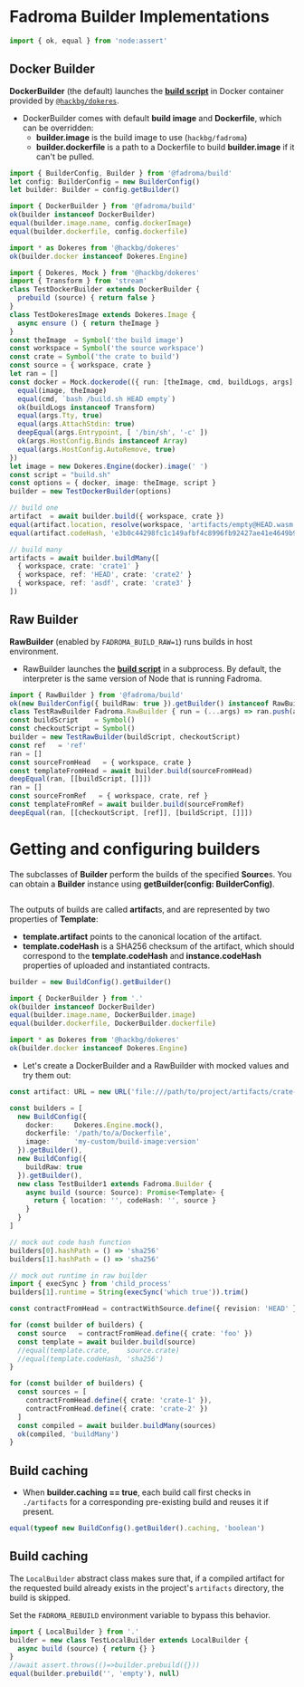 # Fadroma Builder Implementations

```typescript
import { ok, equal } from 'node:assert'
```

## Docker Builder

**DockerBuilder** (the default) launches the [**build script**](./build.impl.mjs)
in Docker container provided by [`@hackbg/dokeres`](https://www.npmjs.com/package/@hackbg/dokeres).

* DockerBuilder comes with default **build image** and **Dockerfile**,
  which can be overridden:
  * **builder.image** is the build image to use (`hackbg/fadroma`)
  * **builder.dockerfile** is a path to a Dockerfile to build **builder.image** if it can't be pulled.

```typescript
import { BuilderConfig, Builder } from '@fadroma/build'
let config: BuilderConfig = new BuilderConfig()
let builder: Builder = config.getBuilder()

import { DockerBuilder } from '@fadroma/build'
ok(builder instanceof DockerBuilder)
equal(builder.image.name, config.dockerImage)
equal(builder.dockerfile, config.dockerfile)

import * as Dokeres from '@hackbg/dokeres'
ok(builder.docker instanceof Dokeres.Engine)

import { Dokeres, Mock } from '@hackbg/dokeres'
import { Transform } from 'stream'
class TestDockerBuilder extends DockerBuilder {
  prebuild (source) { return false }
}
class TestDokeresImage extends Dokeres.Image {
  async ensure () { return theImage }
}
const theImage  = Symbol('the build image')
const workspace = Symbol('the source workspace')
const crate = Symbol('the crate to build')
const source = { workspace, crate }
let ran = []
const docker = Mock.dockerode(({ run: [theImage, cmd, buildLogs, args] }) {
  equal(image, theImage)
  equal(cmd, `bash /build.sh HEAD empty`)
  ok(buildLogs instanceof Transform)
  equal(args.Tty, true)
  equal(args.AttachStdin: true)
  deepEqual(args.Entrypoint, [ '/bin/sh', '-c' ])
  ok(args.HostConfig.Binds instanceof Array)
  equal(args.HostConfig.AutoRemove, true)
})
let image = new Dokeres.Engine(docker).image(' ')
const script = "build.sh"
const options = { docker, image: theImage, script }
builder = new TestDockerBuilder(options)

// build one
artifact  = await builder.build({ workspace, crate })
equal(artifact.location, resolve(workspace, 'artifacts/empty@HEAD.wasm'))
equal(artifact.codeHash, 'e3b0c44298fc1c149afbf4c8996fb92427ae41e4649b934ca495991b7852b855')

// build many
artifacts = await builder.buildMany([
  { workspace, crate: 'crate1' }
  { workspace, ref: 'HEAD', crate: 'crate2' }
  { workspace, ref: 'asdf', crate: 'crate3' }
])
```

## Raw Builder

**RawBuilder** (enabled by `FADROMA_BUILD_RAW=1`) runs builds in host environment.

* RawBuilder launches the [**build script**](./build.impl.mjs) in a subprocess.
  By default, the interpreter is the same version of Node that is running Fadroma.

```typescript
import { RawBuilder } from '@fadroma/build'
ok(new BuilderConfig({ buildRaw: true }).getBuilder() instanceof RawBuilder)
class TestRawBuilder Fadroma.RawBuilder { run = (...args) => ran.push(args) }
const buildScript    = Symbol()
const checkoutScript = Symbol()
builder = new TestRawBuilder(buildScript, checkoutScript)
const ref   = 'ref'
ran = []
const sourceFromHead   = { workspace, crate }
const templateFromHead = await builder.build(sourceFromHead)
deepEqual(ran, [[buildScript, []]])
ran = []
const sourceFromRef   = { workspace, crate, ref }
const templateFromRef = await builder.build(sourceFromRef)
deepEqual(ran, [[checkoutScript, [ref]], [buildScript, []]])
```

# Getting and configuring builders

The subclasses of **Builder** perform the builds of the specified **Source**s.
You can obtain a **Builder** instance using **getBuilder(config: BuilderConfig)**.

```typescript
```

The outputs of builds are called **artifact**s, and are represented by two properties
of **Template**:
  * **template.artifact** points to the canonical location of the artifact.
  * **template.codeHash** is a SHA256 checksum of the artifact, which should correspond
    to the **template.codeHash** and **instance.codeHash** properties of uploaded and
    instantiated contracts.

```typescript
builder = new BuildConfig().getBuilder()

import { DockerBuilder } from '.'
ok(builder instanceof DockerBuilder)
equal(builder.image.name, DockerBuilder.image)
equal(builder.dockerfile, DockerBuilder.dockerfile)

import * as Dokeres from '@hackbg/dokeres'
ok(builder.docker instanceof Dokeres.Engine)
```

* Let's create a DockerBuilder and a RawBuilder with mocked values and try them out:

```typescript
const artifact: URL = new URL('file:///path/to/project/artifacts/crate-1@HEAD.wasm')

const builders = [
  new BuildConfig({
    docker:     Dokeres.Engine.mock(),
    dockerfile: '/path/to/a/Dockerfile',
    image:      'my-custom/build-image:version'
  }).getBuilder(),
  new BuildConfig({
    buildRaw: true
  }).getBuilder(),
  new class TestBuilder1 extends Fadroma.Builder {
    async build (source: Source): Promise<Template> {
      return { location: '', codeHash: '', source }
    }
  }
]

// mock out code hash function
builders[0].hashPath = () => 'sha256'
builders[1].hashPath = () => 'sha256'

// mock out runtime in raw builder
import { execSync } from 'child_process'
builders[1].runtime = String(execSync('which true')).trim()

const contractFromHead = contractWithSource.define({ revision: 'HEAD' })

for (const builder of builders) {
  const source   = contractFromHead.define({ crate: 'foo' })
  const template = await builder.build(source)
  //equal(template.crate,    source.crate)
  //equal(template.codeHash, 'sha256')
}

for (const builder of builders) {
  const sources = [
    contractFromHead.define({ crate: 'crate-1' }),
    contractFromHead.define({ crate: 'crate-2' })
  ]
  const compiled = await builder.buildMany(sources)
  ok(compiled, 'buildMany')
}
```

## Build caching

* When **builder.caching == true**, each build call first checks in `./artifacts`
  for a corresponding pre-existing build and reuses it if present.

```typescript
equal(typeof new BuildConfig().getBuilder().caching, 'boolean')
```

## Build caching

The `LocalBuilder` abstract class makes sure that,
if a compiled artifact for the requested build
already exists in the project's `artifacts` directory,
the build is skipped.

Set the `FADROMA_REBUILD` environment variable to bypass this behavior.

```typescript
import { LocalBuilder } from '.'
builder = new class TestLocalBuilder extends LocalBuilder {
  async build (source) { return {} }
}
//await assert.throws(()=>builder.prebuild({}))
equal(builder.prebuild('', 'empty'), null)
```
